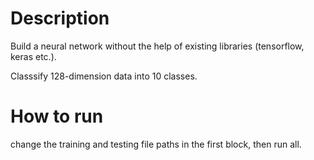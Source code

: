 # Description

Build a neural network without the help of existing libraries (tensorflow, keras etc.).

Classsify 128-dimension data into 10 classes.



# How to run

change the training and testing file paths in the first block, then run all.